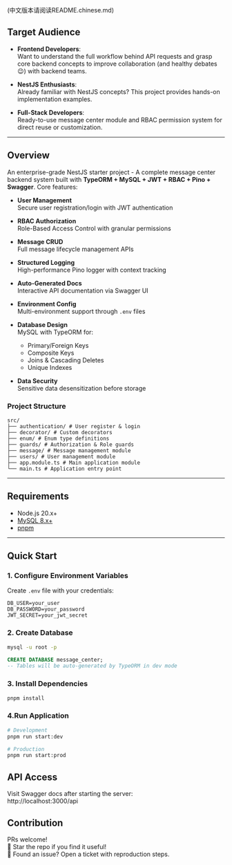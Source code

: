 (中文版本请阅读README.chinese.md)
## Target Audience

- **Frontend Developers**:  
  Want to understand the full workflow behind API requests and grasp core backend concepts to improve collaboration (and healthy debates 😉) with backend teams.

- **NestJS Enthusiasts**:  
  Already familiar with NestJS concepts? This project provides hands-on implementation examples.

- **Full-Stack Developers**:  
  Ready-to-use message center module and RBAC permission system for direct reuse or customization.

---

## Overview

An enterprise-grade NestJS starter project - A complete message center backend system built with **TypeORM + MySQL + JWT + RBAC + Pino + Swagger**. Core features:

- **User Management**  
  Secure user registration/login with JWT authentication

- **RBAC Authorization**  
  Role-Based Access Control with granular permissions

- **Message CRUD**  
  Full message lifecycle management APIs

- **Structured Logging**  
  High-performance Pino logger with context tracking

- **Auto-Generated Docs**  
  Interactive API documentation via Swagger UI

- **Environment Config**  
  Multi-environment support through `.env` files

- **Database Design**  
  MySQL with TypeORM for:  
  - Primary/Foreign Keys  
  - Composite Keys  
  - Joins & Cascading Deletes  
  - Unique Indexes

- **Data Security**  
  Sensitive data desensitization before storage

### Project Structure
```
src/
├── authentication/ # User register & login
├── decorator/ # Custom decorators
├── enum/ # Enum type definitions
├── guards/ # Authorization & Role guards
├── message/ # Message management module
├── users/ # User management module
├── app.module.ts # Main application module
└── main.ts # Application entry point
```
---

## Requirements

- Node.js 20.x+
- [MySQL 8.x+](https://dev.mysql.com/downloads/mysql/)
- [pnpm](https://pnpm.io/)

---

## Quick Start

### 1. Configure Environment Variables
Create `.env` file with your credentials:
```env
DB_USER=your_user
DB_PASSWORD=your_password
JWT_SECRET=your_jwt_secret
```

### 2. Create Database
```bash
mysql -u root -p
```
```sql
CREATE DATABASE message_center;
-- Tables will be auto-generated by TypeORM in dev mode
```

### 3. Install Dependencies
```bash
pnpm install
```

### 4.Run Application
```bash
# Development
pnpm run start:dev

# Production
pnpm run start:prod
```

## API Access
Visit Swagger docs after starting the server:  
http://localhost:3000/api

## Contribution
PRs welcome!  
🌟 Star the repo if you find it useful!  
🐛 Found an issue? Open a ticket with reproduction steps.